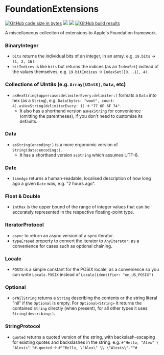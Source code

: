 #  FoundationExtensions

[![GitHub code size in bytes](https://img.shields.io/github/languages/code-size/wadetregaskis/FoundationExtensions.svg)]()
[![](https://img.shields.io/endpoint?url=https%3A%2F%2Fswiftpackageindex.com%2Fapi%2Fpackages%2Fwadetregaskis%2FFoundationExtensions%2Fbadge%3Ftype%3Dplatforms)](https://swiftpackageindex.com/wadetregaskis/FoundationExtensions)
[![](https://img.shields.io/endpoint?url=https%3A%2F%2Fswiftpackageindex.com%2Fapi%2Fpackages%2Fwadetregaskis%2FFoundationExtensions%2Fbadge%3Ftype%3Dswift-versions)](https://swiftpackageindex.com/wadetregaskis/FoundationExtensions)
[![GitHub build results](https://github.com/wadetregaskis/FoundationExtensions/actions/workflows/swift.yml/badge.svg)](https://github.com/wadetregaskis/FoundationExtensions/actions/workflows/swift.yml)

A miscellaneous collection of extensions to Apple's Foundation framework.

### BinaryInteger

* `bits` returns the individual bits of an integer, in an array.  e.g. `19.bits` -> `[1, 2, 16]`.
* `bitIndices` is like `bits` but returns the indices (as an `IndexSet`) instead of the values themselves, e.g. `19.bitIndices` -> `IndexSet([0...1], 4)`.

### Collections of UInt8s (e.g. `Array[UInt8]`, `Data`, etc)

* `asHexString(uppercase:delimiterEvery:delimiter:)` formats a `Data` into hex (as a `String`), e.g. `Data(bytes: "woot", count: 4).asHexString(delimiterEvery: 1)` -> `"77 6F 6F 74"`.
  * It also has a shorthand version `asHexString` for convenience (omitting the parentheses), if you don't need to customise its defaults.
  
### Data

* `asString(encoding:)` is a more ergonomic version of `String(data:encoding:)`.
  * It has a shorthand version `asString` which assumes UTF-8.
 
### Date

* `timeAgo` returns a human-readable, localised description of how long ago a given `Date` was, e.g. "2 hours ago".

### Float & Double

* `intMax` is the upper bound of the range of integer values that can be accurately represented in the respective floating-point type.

### IteratorProtocol

* `async` to return an async version of a sync iterator.
* `typeErased` property to convert the iterator to `AnyIterator`, as a convenience for cases such as optional chaining.

### Locale

* `POSIX` is a simple constant for the POSIX locale, as a convenience so you can write `Locale.POSIX` instead of `Locale(identifier: "en_US_POSIX")`.

### Optional

* `orNilString` returns a `String` describing the contents or the string literal "nil" if the `Optional` is empty.  For `Optional<String>` it returns the contained `String` directly (when present), for all other types it uses `String(describing:)`.

### StringProtocol

* `quoted` returns a quoted version of the string, with backslash-escaping for existing quotes and backslashes in the string.  e.g. `#"Hello, "Alex" \ "Alexis"."#.quoted` -> `#""Hello, \"Alex\" \\ \"Alexis\".""#`
